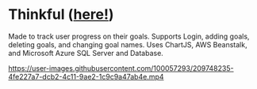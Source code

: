 # Thinkful ([here!](https://thinkfulapp.azurewebsites.net))

Made to track user progress on their goals. Supports Login, adding goals, deleting goals, and changing goal names. Uses ChartJS, AWS Beanstalk, and Microsoft Azure SQL Server and Database.

https://user-images.githubusercontent.com/100057293/209748235-4fe227a7-dcb2-4c11-9ae2-1c9c9a47ab4e.mp4
